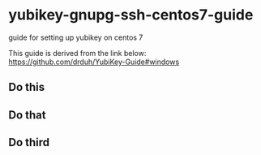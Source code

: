 # yubikey-gnupg-ssh-centos7-guide
guide for setting up yubikey on centos 7

This guide is derived from the link below:
https://github.com/drduh/YubiKey-Guide#windows

## Do this

## Do that

## Do third
